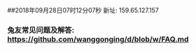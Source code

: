 ##2018年09月28日07时12分07秒 新址: 159.65.127.157
### 兔友常见问题及解答: https://github.com/wanggonging/d/blob/w/FAQ.md
